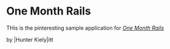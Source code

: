 # One Month Rails 

THis is the pinteresting sample application for
[*One Month Rails*](http://onemonthrails.com)

by |Hunter Kiely|itt 